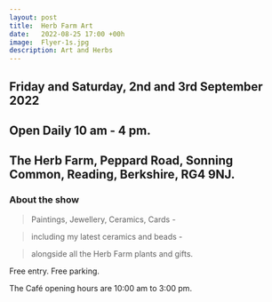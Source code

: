 ```yaml
---
layout: post
title:  Herb Farm Art
date:   2022-08-25 17:00 +00h
image:  Flyer-1s.jpg
description: Art and Herbs
---
```

## Friday and Saturday, 2nd and 3rd September 2022 

## Open Daily 10 am - 4 pm. 

## The Herb Farm, Peppard Road, Sonning Common, Reading, Berkshire, RG4 9NJ.

### About the show

>Paintings, Jewellery, Ceramics, Cards -

>including my latest ceramics and beads - 

>alongside all the Herb Farm plants and gifts.

Free entry. Free parking. 

The Café opening hours are 10:00 am to 3:00 pm.
